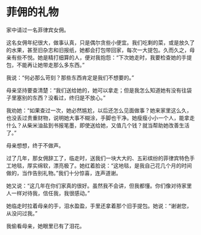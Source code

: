# 菲佣的礼物

家中请过一名菲律宾女佣。 

这名女佣年纪很大，做事认真，只是偶尔贪些小便宜。我们吃剩的菜，或是放久了的水果，甚至旧杂志和旧报纸，她都会打包带回家，每次一大提包。久而久之，母亲有些不悦。她是精打细算的人，便对我抱怨：“下次她走时，我要检查她的手提包，不能再让她带走那么多东西。” 

我说：“何必那么苛刻？那些东西肯定是我们不想要的。” 

母亲坚持要查清楚：“我们送给她的，她可以拿走；但是我怎么知道她有没有往袋子里塞别的东西？没看过，终归是不放心。” 

我劝她：“如果查过一次，她必然尴尬，以后还怎么见面做事？她来家里这么久，也没丢过贵重财物，说明她大事不糊涂，手脚也干净。她瘦瘦小小一个人，能拿走什么？从柴米油盐到书报笔墨，即使送给她，又值几个钱？就当帮助她改善生活了。” 

母亲想想，终于不做声。 

过了几年，那女佣辞工了，临走时，送我们一块大大的、五彩缤纷的菲律宾特色手工地毯，厚实绵软，漂亮极了。她红着脸说：“这地毯，是我自己花几个月的时间做的，当作告别礼物。”我们十分惊喜，连声道谢。 

她又说：“这几年在你们家真的很好。虽然我不会讲，但我都懂。你们像对待家里人一样对待我，信任我，我很感动。” 

她临走时拉着母亲的手，泪水盈盈，手里还拿着那个旧手提包。她说：“谢谢您，从没问过我。” 

我偷看母亲，她眼里已有了泪花。